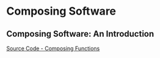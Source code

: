 # Composing Software

## Composing Software: An Introduction
[Source Code - Composing Functions](https://github.com/leandrotk/functional-programming-learning-path/blob/master/javascript/composing_software/composing_functions.js)
